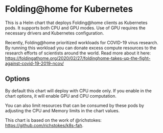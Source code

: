 # Folding@home for Kubernetes 

This is a Helm chart that deploys Folding@home clients as Kubernetes pods. It supports both CPU and GPU modes. Use of GPU requires the necessary drivers and Kubernetes configuration. 

Recently, Folding@home prioritized workloads for COVID-19 virus research. By running this workload you can donate excess compute resources to the research efforts of scientists around the world. Read more about it here: https://foldingathome.org/2020/02/27/foldinghome-takes-up-the-fight-against-covid-19-2019-ncov/

## Options 
By default this chart will deploy with CPU mode only. If you enable in the chart options, it will enable GPU and CPU computation.

You can also limit resources that can be consumed by these pods by adjusting the CPU and Memory limits in the chart values. 

This chart is based on the work of @richstokes: https://github.com/richstokes/k8s-fah.
